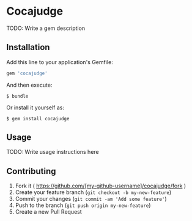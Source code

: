 # Cocajudge

TODO: Write a gem description

## Installation

Add this line to your application's Gemfile:

```ruby
gem 'cocajudge'
```

And then execute:

    $ bundle

Or install it yourself as:

    $ gem install cocajudge

## Usage

TODO: Write usage instructions here

## Contributing

1. Fork it ( https://github.com/[my-github-username]/cocajudge/fork )
2. Create your feature branch (`git checkout -b my-new-feature`)
3. Commit your changes (`git commit -am 'Add some feature'`)
4. Push to the branch (`git push origin my-new-feature`)
5. Create a new Pull Request
